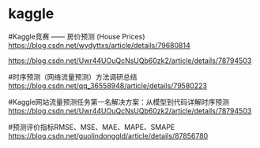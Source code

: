 # kaggle

#Kaggle竞赛 —— 房价预测 (House Prices)
https://blog.csdn.net/wydyttxs/article/details/79680814


https://blog.csdn.net/Uwr44UOuQcNsUQb60zk2/article/details/78794503

#时序预测（网络流量预测）方法调研总结
https://blog.csdn.net/qq_36558948/article/details/79580223


#Kaggle网站流量预测任务第一名解决方案：从模型到代码详解时序预测
https://blog.csdn.net/Uwr44UOuQcNsUQb60zk2/article/details/78794503

#预测评价指标RMSE、MSE、MAE、MAPE、SMAPE
https://blog.csdn.net/guolindonggld/article/details/87856780











